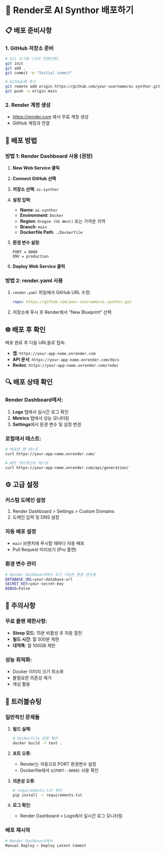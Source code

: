 # 🚀 Render로 AI Synthor 배포하기

## 📋 배포 준비사항

### 1. GitHub 저장소 준비
```bash
# Git 초기화 (아직 안했다면)
git init
git add .
git commit -m "Initial commit"

# GitHub에 푸시
git remote add origin https://github.com/your-username/ai-synthor.git
git push -u origin main
```

### 2. Render 계정 생성
- https://render.com 에서 무료 계정 생성
- GitHub 계정과 연결

## 🔧 배포 방법

### 방법 1: Render Dashboard 사용 (권장)

1. **New Web Service 클릭**
2. **Connect GitHub 선택**
3. **저장소 선택**: `ai-synthor`
4. **설정 입력**:
   - **Name**: `ai-synthor`
   - **Environment**: `Docker`
   - **Region**: `Oregon (US West)` 또는 가까운 지역
   - **Branch**: `main`
   - **Dockerfile Path**: `./Dockerfile`

5. **환경 변수 설정**:
   ```
   PORT = 8000
   ENV = production
   ```

6. **Deploy Web Service 클릭**

### 방법 2: render.yaml 사용

1. `render.yaml` 파일에서 GitHub URL 수정:
   ```yaml
   repo: https://github.com/your-username/ai-synthor.git
   ```

2. 저장소에 푸시 후 Render에서 "New Blueprint" 선택

## 🌐 배포 후 확인

배포 완료 후 다음 URL들로 접속:
- **앱**: `https://your-app-name.onrender.com`
- **API 문서**: `https://your-app-name.onrender.com/docs`
- **Redoc**: `https://your-app-name.onrender.com/redoc`

## 🔍 배포 상태 확인

### Render Dashboard에서:
1. **Logs** 탭에서 실시간 로그 확인
2. **Metrics** 탭에서 성능 모니터링
3. **Settings**에서 환경 변수 및 설정 변경

### 로컬에서 테스트:
```bash
# 배포된 앱 테스트
curl https://your-app-name.onrender.com/

# API 엔드포인트 테스트
curl https://your-app-name.onrender.com/api/generation/
```

## ⚙️ 고급 설정

### 커스텀 도메인 설정
1. Render Dashboard > Settings > Custom Domains
2. 도메인 입력 및 DNS 설정

### 자동 배포 설정
- `main` 브랜치에 푸시할 때마다 자동 배포
- Pull Request 미리보기 (Pro 플랜)

### 환경 변수 관리
```bash
# Render Dashboard에서 추가 가능한 환경 변수들
DATABASE_URL=your-database-url
SECRET_KEY=your-secret-key
DEBUG=False
```

## 🚨 주의사항

### 무료 플랜 제한사항:
- **Sleep 모드**: 15분 비활성 후 자동 절전
- **빌드 시간**: 월 500분 제한
- **대역폭**: 월 100GB 제한

### 성능 최적화:
- Docker 이미지 크기 최소화
- 불필요한 의존성 제거
- 캐싱 활용

## 🐛 트러블슈팅

### 일반적인 문제들

1. **빌드 실패**:
   ```bash
   # Dockerfile 문법 확인
   docker build -t test .
   ```

2. **포트 오류**:
   - Render는 자동으로 PORT 환경변수 설정
   - Dockerfile에서 `${PORT:-8000}` 사용 확인

3. **의존성 오류**:
   ```bash
   # requirements.txt 확인
   pip install -r requirements.txt
   ```

4. **로그 확인**:
   - Render Dashboard > Logs에서 실시간 로그 모니터링

### 배포 재시작
```bash
# Render Dashboard에서
Manual Deploy > Deploy Latest Commit
```










